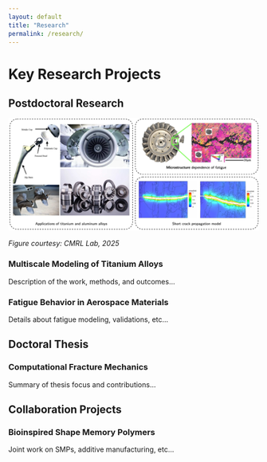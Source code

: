 ```yaml
---
layout: default
title: "Research"
permalink: /research/
---
```



<h1> Key Research Projects </h1>

<section class="research-section">
  <h2>Postdoctoral Research</h2>

  <img src="Photos/PostdocOverview.png" alt="Overview of postdoctoral research" class="research-image">
  <p class="figure-caption"><em>Figure courtesy: CMRL Lab, 2025</em></p>

  <div class="research-subsection">
    <h3>Multiscale Modeling of Titanium Alloys</h3>
    <p>Description of the work, methods, and outcomes...</p>
  </div>
  <div class="research-subsection">
    <h3>Fatigue Behavior in Aerospace Materials</h3>
    <p>Details about fatigue modeling, validations, etc...</p>
  </div>
</section>

<section class="research-section">
  <h2>Doctoral Thesis</h2>
  <div class="research-subsection">
    <h3>Computational Fracture Mechanics</h3>
    <p>Summary of thesis focus and contributions...</p>
  </div>
</section>

<section class="research-section">
  <h2>Collaboration Projects</h2>
  <div class="research-subsection">
    <h3>Bioinspired Shape Memory Polymers</h3>
    <p>Joint work on SMPs, additive manufacturing, etc...</p>
  </div>
</section>